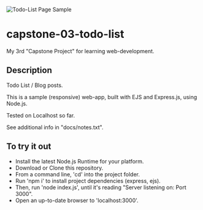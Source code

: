![Todo-List Page Sample](https://github.com/AndrewsDevspace/capstone-03-todo-list/assets/135877343/b9ee92e0-19b6-42dc-b266-08e919e21e36)
# capstone-03-todo-list
My 3rd "Capstone Project" for learning web-development.
## Description
Todo List / Blog posts.

This is a sample (responsive) web-app, built with EJS and Express.js, using Node.js.

Tested on Localhost so far.

See additional info in "docs/notes.txt".
## To try it out
* Install the latest Node.js Runtime for your platform.
* Download or Clone this repository.
* From a command line, 'cd' into the project folder.
* Run 'npm i' to install project dependencies (express, ejs).
* Then, run 'node index.js', until it's reading "Server listening on: Port 3000".
* Open an up-to-date browser to 'localhost:3000'.
